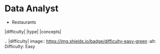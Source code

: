 # Data Analyst
* Restaurants

|difficulty| |type| |concepts|

.. |difficulty| image:: https://img.shields.io/badge/difficulty-easy-green
    :alt: Difficulty: Easy